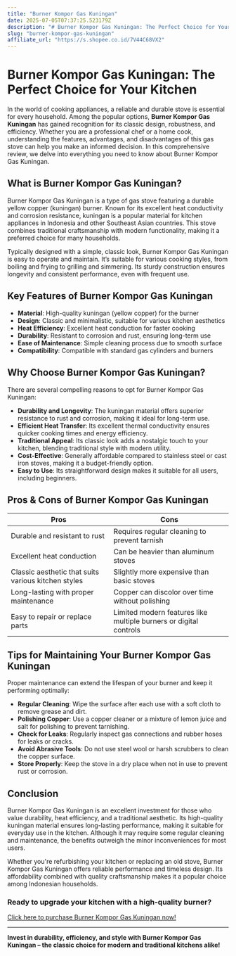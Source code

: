```yaml
---
title: "Burner Kompor Gas Kuningan"
date: 2025-07-05T07:37:25.523179Z
description: "# Burner Kompor Gas Kuningan: The Perfect Choice for Your Kitchen..."
slug: "burner-kompor-gas-kuningan"
affiliate_url: "https://s.shopee.co.id/7V44C68VX2"
---
```

# Burner Kompor Gas Kuningan: The Perfect Choice for Your Kitchen

In the world of cooking appliances, a reliable and durable stove is essential for every household. Among the popular options, **Burner Kompor Gas Kuningan** has gained recognition for its classic design, robustness, and efficiency. Whether you are a professional chef or a home cook, understanding the features, advantages, and disadvantages of this gas stove can help you make an informed decision. In this comprehensive review, we delve into everything you need to know about Burner Kompor Gas Kuningan.

## What is Burner Kompor Gas Kuningan?

Burner Kompor Gas Kuningan is a type of gas stove featuring a durable yellow copper (kuningan) burner. Known for its excellent heat conductivity and corrosion resistance, kuningan is a popular material for kitchen appliances in Indonesia and other Southeast Asian countries. This stove combines traditional craftsmanship with modern functionality, making it a preferred choice for many households.

Typically designed with a simple, classic look, Burner Kompor Gas Kuningan is easy to operate and maintain. It’s suitable for various cooking styles, from boiling and frying to grilling and simmering. Its sturdy construction ensures longevity and consistent performance, even with frequent use.

## Key Features of Burner Kompor Gas Kuningan

- **Material**: High-quality kuningan (yellow copper) for the burner
- **Design**: Classic and minimalistic, suitable for various kitchen aesthetics
- **Heat Efficiency**: Excellent heat conduction for faster cooking
- **Durability**: Resistant to corrosion and rust, ensuring long-term use
- **Ease of Maintenance**: Simple cleaning process due to smooth surface
- **Compatibility**: Compatible with standard gas cylinders and burners

## Why Choose Burner Kompor Gas Kuningan?

There are several compelling reasons to opt for Burner Kompor Gas Kuningan:

- **Durability and Longevity**: The kuningan material offers superior resistance to rust and corrosion, making it ideal for long-term use.
- **Efficient Heat Transfer**: Its excellent thermal conductivity ensures quicker cooking times and energy efficiency.
- **Traditional Appeal**: Its classic look adds a nostalgic touch to your kitchen, blending traditional style with modern utility.
- **Cost-Effective**: Generally affordable compared to stainless steel or cast iron stoves, making it a budget-friendly option.
- **Easy to Use**: Its straightforward design makes it suitable for all users, including beginners.

## Pros & Cons of Burner Kompor Gas Kuningan

| Pros | Cons |
|---------|--------------|
| Durable and resistant to rust | Requires regular cleaning to prevent tarnish |
| Excellent heat conduction | Can be heavier than aluminum stoves |
| Classic aesthetic that suits various kitchen styles | Slightly more expensive than basic stoves |
| Long-lasting with proper maintenance | Copper can discolor over time without polishing |
| Easy to repair or replace parts | Limited modern features like multiple burners or digital controls |

## Tips for Maintaining Your Burner Kompor Gas Kuningan

Proper maintenance can extend the lifespan of your burner and keep it performing optimally:

- **Regular Cleaning**: Wipe the surface after each use with a soft cloth to remove grease and dirt.
- **Polishing Copper**: Use a copper cleaner or a mixture of lemon juice and salt for polishing to prevent tarnishing.
- **Check for Leaks**: Regularly inspect gas connections and rubber hoses for leaks or cracks.
- **Avoid Abrasive Tools**: Do not use steel wool or harsh scrubbers to clean the copper surface.
- **Store Properly**: Keep the stove in a dry place when not in use to prevent rust or corrosion.

## Conclusion

Burner Kompor Gas Kuningan is an excellent investment for those who value durability, heat efficiency, and a traditional aesthetic. Its high-quality kuningan material ensures long-lasting performance, making it suitable for everyday use in the kitchen. Although it may require some regular cleaning and maintenance, the benefits outweigh the minor inconveniences for most users.

Whether you're refurbishing your kitchen or replacing an old stove, Burner Kompor Gas Kuningan offers reliable performance and timeless design. Its affordability combined with quality craftsmanship makes it a popular choice among Indonesian households.

### Ready to upgrade your kitchen with a high-quality burner? 
[Click here to purchase Burner Kompor Gas Kuningan now!](https://s.shopee.co.id/7V44C68VX2)

---

**Invest in durability, efficiency, and style with Burner Kompor Gas Kuningan – the classic choice for modern and traditional kitchens alike!**